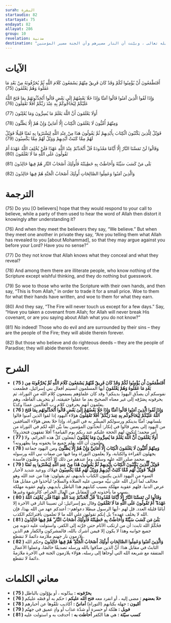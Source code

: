 ```yaml
---
surah: البقرة
startaudio: 82
startayat: 75
endayat: 82
allayat: 286
group: 10
revelation: مدنية
destination: "ذكرت الآيات ببعض قبائح بني إسرائيل : من تحريفهم للكتب السماوية ونكرانهم لعذاب الله تعالى ، وبيّنت أن النار مصيرهم وأن الجنة مصير المؤمنين"
---
```


# الآيات

<BoxAya>

  أَفَتَطْمَعُونَ أَنْ يُؤْمِنُوا لَكُمْ وَقَدْ كَانَ فَرِيقٌ مِنْهُمْ يَسْمَعُونَ كَلَامَ اللَّهِ ثُمَّ يُحَرِّفُونَهُ مِنْ بَعْدِ مَا عَقَلُوهُ وَهُمْ يَعْلَمُونَ (75) 

  وَإِذَا لَقُوا الَّذِينَ آمَنُوا قَالُوا آمَنَّا وَإِذَا خَلَا بَعْضُهُمْ إِلَى بَعْضٍ قَالُوا أَتُحَدِّثُونَهُمْ بِمَا فَتَحَ اللَّهُ عَلَيْكُمْ لِيُحَاجُّوكُمْ بِهِ عِنْدَ رَبِّكُمْ أَفَلَا تَعْقِلُونَ (76) 

  أَوَلَا يَعْلَمُونَ أَنَّ اللَّهَ يَعْلَمُ مَا يُسِرُّونَ وَمَا يُعْلِنُونَ (77) 

  وَمِنْهُمْ أُمِّيُّونَ لَا يَعْلَمُونَ الْكِتَابَ إِلَّا أَمَانِيَّ وَإِنْ هُمْ إِلَّا يَظُنُّونَ (78) 

  فَوَيْلٌ لِلَّذِينَ يَكْتُبُونَ الْكِتَابَ بِأَيْدِيهِمْ ثُمَّ يَقُولُونَ هَذَا مِنْ عِنْدِ اللَّهِ لِيَشْتَرُوا بِهِ ثَمَنًا قَلِيلًا فَوَيْلٌ لَهُمْ مِمَّا كَتَبَتْ أَيْدِيهِمْ وَوَيْلٌ لَهُمْ مِمَّا يَكْسِبُونَ (79) 

  وَقَالُوا لَنْ تَمَسَّنَا النَّارُ إِلَّا أَيَّامًا مَعْدُودَةً قُلْ أَتَّخَذْتُمْ عِنْدَ اللَّهِ عَهْدًا فَلَنْ يُخْلِفَ اللَّهُ عَهْدَهُ أَمْ تَقُولُونَ عَلَى اللَّهِ مَا لَا تَعْلَمُونَ (80) 

  بَلَى مَنْ كَسَبَ سَيِّئَةً وَأَحَاطَتْ بِهِ خَطِيئَتُهُ فَأُولَئِكَ أَصْحَابُ النَّارِ هُمْ فِيهَا خَالِدُونَ (81) 

  وَالَّذِينَ آمَنُوا وَعَمِلُوا الصَّالِحَاتِ أُولَئِكَ أَصْحَابُ الْجَنَّةِ هُمْ فِيهَا خَالِدُونَ (82)

</BoxAya>

# الترجمة

<BoxEn>

  (75) Do you [O believers] hope that they would respond to your call to believe, while a party of them used to hear the word of Allah then distort it knowingly after understanding it?

  (76) And when they meet the believers they say, “We believe.” But when they meet one another in private they say, “Are you telling them what Allah has revealed to you [about Mohammad], so that they may argue against you before your Lord? Have you no sense?”

  (77) Do they not know that Allah knows what they conceal and what they reveal?

  (78) And among them there are illiterate people, who know nothing of the Scripture except wishful thinking, and they do nothing but guesswork.

  (79) So woe to those who write the Scripture with their own hands, and then say, “This is from Allah,” in order to trade it for a small price. Woe to them for what their hands have written, and woe to them for what they earn.

  (80) And they say, “The Fire will never touch us except for a few days.” Say, “Have you taken a covenant from Allah; for Allah will never break His covenant, or are you saying about Allah what you do not know?”

  (81) No indeed! Those who do evil and are surrounded by their sins – they are the people of the Fire; they will abide therein forever.

  (82) But those who believe and do righteous deeds – they are the people of Paradise; they will abide therein forever.

</BoxEn>

# الشرح

<BoxExpl>

  * **( 75 ) أَفَتَطْمَعُونَ أَن يُؤْمِنُوا لَكُمْ وَقَدْ كَانَ فَرِيقٌ مِّنْهُمْ يَسْمَعُونَ كَلَامَ اللَّهِ ثُمَّ يُحَرِّفُونَهُ مِن بَعْدِ مَا عَقَلُوهُ وَهُمْ يَعْلَمُونَ**  أيها المسلمون أنسيتم أفعال بني إسرائيل، فطمعت نفوسكم أن يصدِّق اليهودُ بدينكم؟ وقد كان علماؤهم يسمعون كلام الله من التوراة، ثم يحرفونه بِصَرْفِه إلى غير معناه الصحيح بعد ما عقلوا حقيقته، أو بتحريف ألفاظه، وهم يعلمون أنهم يحرفون كلام رب العالمين عمدًا وكذبًا.
  * **( 76 ) وَإِذَا لَقُوا الَّذِينَ آمَنُوا قَالُوا آمَنَّا وَإِذَا خَلَا بَعْضُهُمْ إِلَىٰ بَعْضٍ قَالُوا أَتُحَدِّثُونَهُم بِمَا فَتَحَ اللَّهُ عَلَيْكُمْ لِيُحَاجُّوكُم بِهِ عِندَ رَبِّكُمْ ۚ أَفَلَا تَعْقِلُونَ**  هؤلاء اليهود إذا لقوا الذين آمنوا قالوا بلسانهم: آمنَّا بدينكم ورسولكم المبشَّر به في التوراة، وإذا خلا بعض هؤلاء المنافقين من اليهود إلى بعض قالوا في إنكار: أتحدِّثون المؤمنين بما بيَّن الله لكم في التوراة من أمر محمد؛ لتكون لهم الحجة عليكم عند ربكم يوم القيامة؟ أفلا تفقهون فتحذروا؟
  * **( 77 ) أَوَلَا يَعْلَمُونَ أَنَّ اللَّهَ يَعْلَمُ مَا يُسِرُّونَ وَمَا يُعْلِنُونَ**  أيفعلون كلَّ هذه الجرائم، ولا يعلمون أن الله يعلم جميع ما يخفونه وما يظهرونه؟
  * **( 78 ) وَمِنْهُمْ أُمِّيُّونَ لَا يَعْلَمُونَ الْكِتَابَ إِلَّا أَمَانِيَّ وَإِنْ هُمْ إِلَّا يَظُنُّونَ**  ومن اليهود جماعة يجهلون القراءة والكتابة، ولا يعلمون التوراة وما فيها من صفات نبي الله ورسوله محمد صلى الله عليه وسلم، وما عندهم من ذلك إلا أكاذيبُ وظنون فاسدة.
  * **( 79 ) فَوَيْلٌ لِّلَّذِينَ يَكْتُبُونَ الْكِتَابَ بِأَيْدِيهِمْ ثُمَّ يَقُولُونَ هَٰذَا مِنْ عِندِ اللَّهِ لِيَشْتَرُوا بِهِ ثَمَنًا قَلِيلًا ۖ فَوَيْلٌ لَّهُم مِّمَّا كَتَبَتْ أَيْدِيهِمْ وَوَيْلٌ لَّهُم مِّمَّا يَكْسِبُونَ**  فهلاك ووعيد شديد لأحبار السوء من اليهود الذين يكتبون الكتاب بأيديهم، ثم يقولون: هذا من عند الله وهو مخالف لما أنزل الله على نبيِّه موسى عليه الصلاة والسلام؛ ليأخذوا في مقابل هذا عرض الدنيا. فلهم عقوبة مهلكة بسبب كتابتهم هذا الباطل بأيديهم، ولهم عقوبة مهلكة بسبب ما يأخذونه في المقابل من المال الحرام، كالرشوة وغيرها.
  * **( 80 ) وَقَالُوا لَن تَمَسَّنَا النَّارُ إِلَّا أَيَّامًا مَّعْدُودَةً ۚ قُلْ أَتَّخَذْتُمْ عِندَ اللَّهِ عَهْدًا فَلَن يُخْلِفَ اللَّهُ عَهْدَهُ ۖ أَمْ تَقُولُونَ عَلَى اللَّهِ مَا لَا تَعْلَمُونَ**  وقال بنو إسرائيل: لن تصيبنا النار في الآخرة إلا أيامًا قليلة العدد. قل لهم -أيها الرسول مبطلا دعواهم-: أعندكم عهد من الله بهذا، فإن الله لا يخلف عهده؟ بل إنكم تقولون على الله ما لا تعلمون بافترائكم الكذب.
  * **( 81 ) بَلَىٰ مَن كَسَبَ سَيِّئَةً وَأَحَاطَتْ بِهِ خَطِيئَتُهُ فَأُولَٰئِكَ أَصْحَابُ النَّارِ ۖ هُمْ فِيهَا خَالِدُونَ**  فحُكْمُ الله ثابت: أن من ارتكب الآثام حتى جَرَّته إلى الكفر، واستولت عليه ذنوبه مِن جميع جوانبه وهذا لا يكون إلا فيمن أشرك بالله، فالمشركون والكفار هم الذين يلازمون نار جهنم ملازمة دائمةً لا تنقطع.
  * **( 82 ) وَالَّذِينَ آمَنُوا وَعَمِلُوا الصَّالِحَاتِ أُولَٰئِكَ أَصْحَابُ الْجَنَّةِ ۖ هُمْ فِيهَا خَالِدُونَ**  وحكم الله الثابتُ في مقابل هذا: أنَّ الذين صدَّقوا بالله ورسله تصديقًا خالصًا، وعملوا الأعمال المتفقة مع شريعة الله التي أوحاها إلى رسله، هؤلاء يلازمون الجنة في الآخرة ملازمةً دائمةً لا تنقطع.

</BoxExpl>

# معاني الكلمات

<Box>

  * **( 75 )   يحرّفونه :** يبدّلونه ، أو يؤوّلون بالباطل
  * **( 76 )   خلا بعضهم :** مضى إليه ، أو انفرد معه
  **فتح الله عليكم :** حكم به أو قصّه عليكم
  * **( 78 )   أمّيون :** جهلة بكتابهم (التوراة)
  **أمانيّ :** أكاذيب تلقّوها عن أحبارهم
  * **( 79 )   فويل :** هلكة أو حسرة أو شدّة عذاب أو وادٍ عميق في جهنّم
  * **( 81 )   كسب سيّئة :** هي هنا الكفر
  **أحاطت به :** أحدقت به و استولت عليه

</Box>